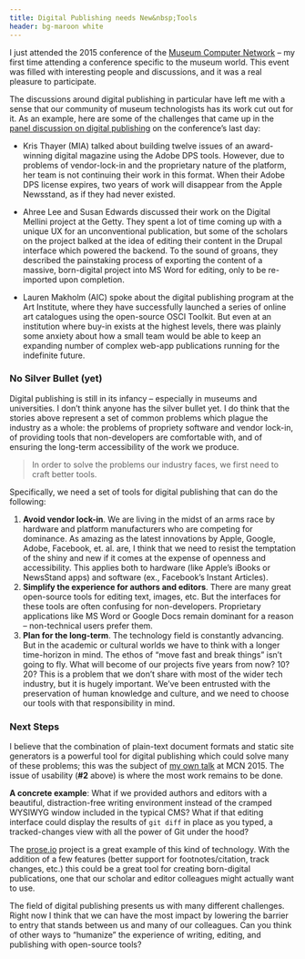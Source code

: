 ```yaml
---
title: Digital Publishing needs New&nbsp;Tools
header: bg-maroon white
---
```


I just attended the 2015 conference of the [Museum Computer Network](http://mcn.edu/) – my first time attending a conference specific to the museum world. This event was filled with interesting people and discussions, and it was a real pleasure to participate.

The discussions around digital publishing in particular have left me with a sense that our community of museum technologists has its work cut out for it. As an example, here are some of the challenges that came up in the [panel discussion on digital publishing](http://sched.co/3rl4) on the conference’s last day:

- Kris Thayer (MIA) talked about building twelve issues of an award-winning digital magazine using the Adobe DPS tools. However, due to problems of vendor-lock-in and the proprietary nature of the platform, her team is not continuing their work in this format. When their Adobe DPS license expires, two years of work will disappear from the Apple Newsstand, as if they had never existed.

- Ahree Lee and Susan Edwards discussed their work on the Digital Mellini project at the Getty. They spent a lot of time coming up with a unique UX for an unconventional publication, but some of the scholars on the project balked at the idea of editing their content in the Drupal interface which powered the backend. To the sound of groans, they described the painstaking process of exporting the content of a massive, born-digital project into MS Word for editing, only to be re-imported upon completion.

- Lauren Makholm (AIC) spoke about the digital publishing program at the Art Institute, where they have successfully launched a series of online art catalogues using the open-source OSCI Toolkit. But even at an institution where buy-in exists at the highest levels, there was plainly some anxiety about how a small team would be able to keep an expanding number of complex web-app publications running for the indefinite future.

### No Silver Bullet (yet)

Digital publishing is still in its infancy – especially in museums and universities. I don’t think anyone has the silver bullet yet. I do think that the stories above represent a set of common problems which plague the industry as a whole: the problems of propriety software and vendor lock-in, of providing tools that non-developers are comfortable with, and of ensuring the long-term accessibility of the work we produce.

> In order to solve the problems our industry faces, we first need to craft better tools.

Specifically, we need a set of tools for digital publishing that can do the following:

1. **Avoid vendor lock-in**. We are living in the midst of an arms race by hardware and platform manufacturers who are competing for dominance. As amazing as the latest innovations by Apple, Google, Adobe, Facebook, et. al. are, I think that we need to resist the temptation of the shiny and new if it comes at the expense of openness and accessibility. This applies both to hardware (like Apple’s iBooks or NewsStand apps) and software (ex., Facebook’s Instant Articles).
2. **Simplify the experience for authors and editors**. There are many great open-source tools for editing text, images, etc. But the interfaces for these tools are often confusing for non-developers. Proprietary applications like MS Word or Google Docs remain dominant for a reason – non-technical users prefer them.
3. **Plan for the long-term**. The technology field is constantly advancing. But in the academic or cultural worlds we have to think with a longer time-horizon in mind. The ethos of “move fast and break things” isn’t going to fly. What will become of our projects five years from now? 10? 20? This is a problem that we don’t share with most of the wider tech industry, but it is hugely important. We’ve been entrusted with the preservation of human knowledge and culture, and we need to choose our tools with that responsibility in mind.

### Next Steps

I believe that the combination of plain-text document formats and static site generators is a powerful tool for digital publishing which could solve many of these problems; this was the subject of [my own talk](#) at MCN 2015. The issue of usability (**#2** above) is where the most work remains to be done.

**A concrete example**: What if we provided authors and editors with a beautiful, distraction-free writing environment instead of the cramped WYSIWYG window included in the typical CMS? What if that editing interface could display the results of `git diff` in place as you typed, a tracked-changes view with all the power of Git under the hood?

The [prose.io](http://prose.io) project is a great example of this kind of technology. With the addition of a few features (better support for footnotes/citation, track changes, etc.) this could be a great tool for creating born-digital publications, one that our scholar and editor colleagues might actually want to use.

The field of digital publishing presents us with many different challenges. Right now I think that we can have the most impact by lowering the barrier to entry that stands between us and many of our colleagues. Can you think of other ways to “humanize” the experience of writing, editing, and publishing with open-source tools?
